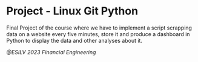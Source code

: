 # Project - Linux Git Python

Final Project of the course where we have to implement a script scrapping data on a website every five minutes, store it and produce a dashboard in Python to display the data and other analyses about it.

*@ESILV 2023 Financial Engineering*
